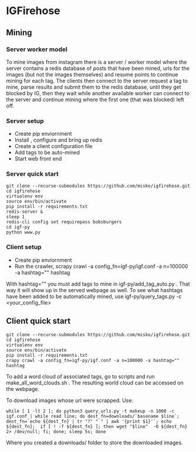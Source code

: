 # IGFirehose

## Mining

### Server worker model

To mine images from instagram there is a server / worker model where the server contains a redis database of posts that have been mined, urls for the images (but not the images themselves) and resume points to continue mining for each tag. The clients then connect to the server request a tag to mine, parse results and submit them to the redis database, until they get blocked by IG, then they wait while another available worker can connect to the server and continue mining where the first one (that was blocked) left off.

### Server setup

* Create pip enviornment
* Install , configure and bring up redis
* Create a client configuration file
* Add tags to be auto-mined
* Start web front end

### Server quick start
```
git clone --recurse-submodules https://github.com/misko/igfirehose.git
cd igfirehose
virtualenv env
source env/bin/activate
pip install -r requirements.txt
redis-server &
sleep 1
redis-cli config set requirepass bobsburgers
cd igf-py
python www.py
```


### Client setup

* Create pip enviornment
* Run the crawler, 
scrapy crawl -a config_fn=igf-py/igf.conf -a n=100000 -a hashtag="" hashtag

With hashtag="" you must add tags to mine in igf-py/add_tag_auto.py .  That way it will show up in the served webpage as well.  To see what hashtags have been added to be automatically mined, use igf-py/query_tags.py -c <your_config_file>

## Client quick start
```
git clone --recurse-submodules https://github.com/misko/igfirehose.git
cd igfirehose
virtualenv env
source env/bin/activate
pip install -r requirements.txt
crapy crawl -a config_fn=igf-py/igf.conf -a n=100000 -a hashtag="" hashtag
```

To add a word cloud of associated tags, go to scripts and run make_all_word_clouds.sh .  The resulting world cloud can be accessed on the webpage. 

To download images whose url were scrapped. Use: 
```
while [ 1 -lt 2 ]; do python3 query_urls.py -t makeup -n 1000 -c igf.conf | while read line; do dest_fn=downloads/`basename $line`; dest_fn=`echo ${dest_fn} | tr "?" " " | awk '{print $1}'`; echo ${dest_fn};  if [ ! -f ${dest_fn} ]; then wget "$line"  -O ${dest_fn} 2> /dev/null; fi; done; sleep 5s; done

```
Where you created a downloads/ folder to store the downloaded images. 
